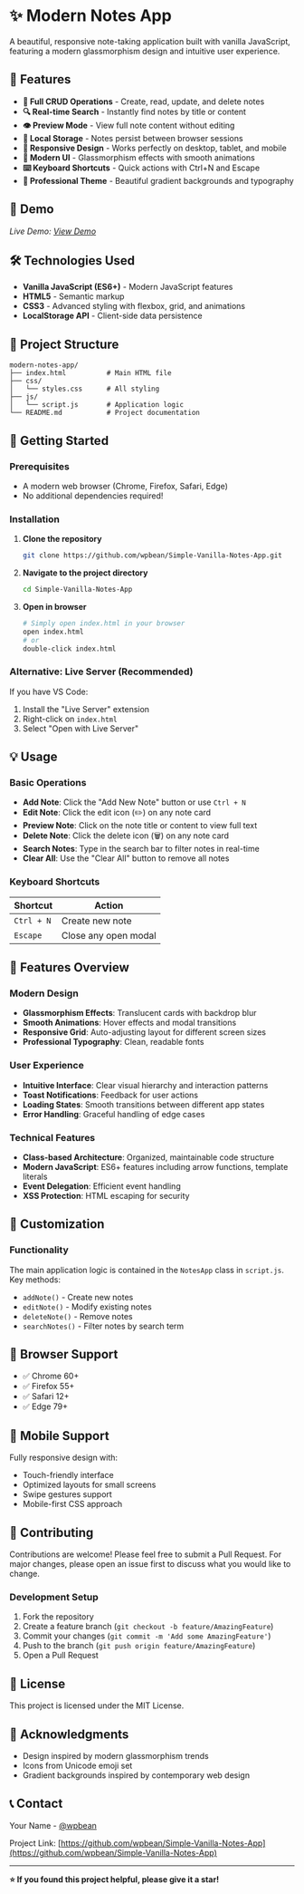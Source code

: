 # ✨ Modern Notes App

A beautiful, responsive note-taking application built with vanilla JavaScript, featuring a modern glassmorphism design and intuitive user experience.

## 🚀 Features

-   **📝 Full CRUD Operations** - Create, read, update, and delete notes
-   **🔍 Real-time Search** - Instantly find notes by title or content
-   **👁️ Preview Mode** - View full note content without editing
-   **💾 Local Storage** - Notes persist between browser sessions
-   **📱 Responsive Design** - Works perfectly on desktop, tablet, and mobile
-   **🎨 Modern UI** - Glassmorphism effects with smooth animations
-   **⌨️ Keyboard Shortcuts** - Quick actions with Ctrl+N and Escape
-   **🌙 Professional Theme** - Beautiful gradient backgrounds and typography

## 🚀 Demo

_Live Demo: [View Demo](https://vanilla-js-simple-password-generato.vercel.app/)_

## 🛠️ Technologies Used

-   **Vanilla JavaScript (ES6+)** - Modern JavaScript features
-   **HTML5** - Semantic markup
-   **CSS3** - Advanced styling with flexbox, grid, and animations
-   **LocalStorage API** - Client-side data persistence

## 📂 Project Structure

```
modern-notes-app/
├── index.html          # Main HTML file
├── css/
│   └── styles.css      # All styling
├── js/
│   └── script.js       # Application logic
└── README.md           # Project documentation
```

## 🚀 Getting Started

### Prerequisites

-   A modern web browser (Chrome, Firefox, Safari, Edge)
-   No additional dependencies required!

### Installation

1. **Clone the repository**

    ```bash
    git clone https://github.com/wpbean/Simple-Vanilla-Notes-App.git
    ```

2. **Navigate to the project directory**

    ```bash
    cd Simple-Vanilla-Notes-App
    ```

3. **Open in browser**
    ```bash
    # Simply open index.html in your browser
    open index.html
    # or
    double-click index.html
    ```

### Alternative: Live Server (Recommended)

If you have VS Code:

1. Install the "Live Server" extension
2. Right-click on `index.html`
3. Select "Open with Live Server"

## 💡 Usage

### Basic Operations

-   **Add Note**: Click the "Add New Note" button or use `Ctrl + N`
-   **Edit Note**: Click the edit icon (✏️) on any note card
-   **Preview Note**: Click on the note title or content to view full text
-   **Delete Note**: Click the delete icon (🗑️) on any note card
-   **Search Notes**: Type in the search bar to filter notes in real-time
-   **Clear All**: Use the "Clear All" button to remove all notes

### Keyboard Shortcuts

| Shortcut   | Action               |
| ---------- | -------------------- |
| `Ctrl + N` | Create new note      |
| `Escape`   | Close any open modal |

## 🎨 Features Overview

### Modern Design

-   **Glassmorphism Effects**: Translucent cards with backdrop blur
-   **Smooth Animations**: Hover effects and modal transitions
-   **Responsive Grid**: Auto-adjusting layout for different screen sizes
-   **Professional Typography**: Clean, readable fonts

### User Experience

-   **Intuitive Interface**: Clear visual hierarchy and interaction patterns
-   **Toast Notifications**: Feedback for user actions
-   **Loading States**: Smooth transitions between different app states
-   **Error Handling**: Graceful handling of edge cases

### Technical Features

-   **Class-based Architecture**: Organized, maintainable code structure
-   **Modern JavaScript**: ES6+ features including arrow functions, template literals
-   **Event Delegation**: Efficient event handling
-   **XSS Protection**: HTML escaping for security

## 🔧 Customization

### Functionality

The main application logic is contained in the `NotesApp` class in `script.js`. Key methods:

-   `addNote()` - Create new notes
-   `editNote()` - Modify existing notes
-   `deleteNote()` - Remove notes
-   `searchNotes()` - Filter notes by search term

## 🌟 Browser Support

-   ✅ Chrome 60+
-   ✅ Firefox 55+
-   ✅ Safari 12+
-   ✅ Edge 79+

## 📱 Mobile Support

Fully responsive design with:

-   Touch-friendly interface
-   Optimized layouts for small screens
-   Swipe gestures support
-   Mobile-first CSS approach

## 🤝 Contributing

Contributions are welcome! Please feel free to submit a Pull Request. For major changes, please open an issue first to discuss what you would like to change.

### Development Setup

1. Fork the repository
2. Create a feature branch (`git checkout -b feature/AmazingFeature`)
3. Commit your changes (`git commit -m 'Add some AmazingFeature'`)
4. Push to the branch (`git push origin feature/AmazingFeature`)
5. Open a Pull Request

## 📄 License

This project is licensed under the MIT License.

## 🙏 Acknowledgments

-   Design inspired by modern glassmorphism trends
-   Icons from Unicode emoji set
-   Gradient backgrounds inspired by contemporary web design

## 📞 Contact

Your Name - [@wpbean](https://github.com/wpbean)

Project Link: [https://github.com/wpbean/Simple-Vanilla-Notes-App](https://github.com/wpbean/Simple-Vanilla-Notes-App)

---

**⭐ If you found this project helpful, please give it a star!**
